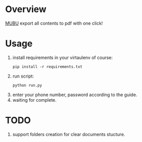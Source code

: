 # Overview
[MUBU](https://mubu.com) export all contents to pdf with one click!
# Usage
1. install requirements in your virtaulenv of course:
    ```
    pip install -r requirements.txt
    ```
2. run script:
    ```
    python run.py
    ```
3. enter your phone number, password according to the guide.
5. waiting for complete.

# TODO
1. support folders creation for clear documents stucture.

